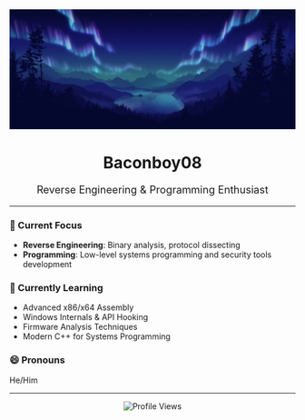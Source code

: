 <img src="https://github.com/TheBaconboy08/TheBaconboy08/blob/bb0b2fd65eb3002f9a9a1ce890847eaf53253ef1/aurora-bg.jpg" width="1280px" />
<div align="center">
  <h1>Baconboy08</h1>
  <p style="font-size: 1.3em;">Reverse Engineering & Programming Enthusiast</p>
</div>

---

### 🔭 Current Focus
- **Reverse Engineering**: Binary analysis, protocol dissecting
- **Programming**: Low-level systems programming and security tools development

### 🌱 Currently Learning
- Advanced x86/x64 Assembly
- Windows Internals & API Hooking
- Firmware Analysis Techniques
- Modern C++ for Systems Programming

### 😄 Pronouns
He/Him

---

<div align="center">
  <img src="https://komarev.com/ghpvc/?username=TheBaconboy08&style=flat-square" alt="Profile Views" />
</div>

